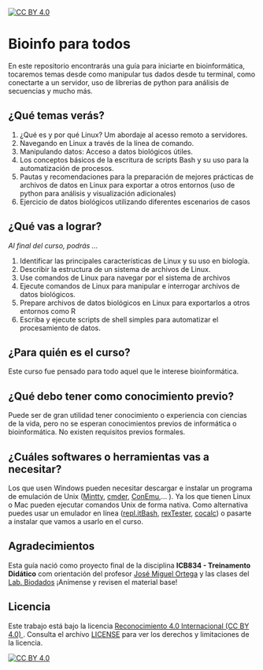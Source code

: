 [![CC BY 4.0][cc-by-shield]][cc-by]

# Bioinfo para todos

En este repositorio encontrarás una guía para iniciarte en bioinformática, tocaremos temas desde como manipular tus dados desde tu terminal, como conectarte a un servidor, uso de librerias de python para análisis de secuencias y mucho más.

## ¿Qué temas verás?
1. ¿Qué es y por qué Linux? Um abordaje al acesso remoto a servidores.
2. Navegando en Linux a través de la línea de comando.
3. Manipulando datos: Acceso a datos biológicos útiles.
4. Los conceptos básicos de la escritura de scripts Bash y su uso para la automatización de procesos.
5. Pautas y recomendaciones para la preparación de mejores prácticas de archivos de datos en Linux para exportar a otros entornos (uso de python para análisis y visualización adicionales)
6. Ejercicio de datos biológicos utilizando diferentes escenarios de casos

## ¿Qué vas a lograr?
*Al final del curso, podrás ...*

1. Identificar las principales características de Linux y su uso en biología.
2. Describir la estructura de un sistema de archivos de Linux.
3. Use comandos de Linux para navegar por el sistema de archivos
4. Ejecute comandos de Linux para manipular e interrogar archivos de datos biológicos.
5. Prepare archivos de datos biológicos en Linux para exportarlos a otros entornos como R
6. Escriba y ejecute scripts de shell simples para automatizar el procesamiento de datos.

## ¿Para quién es el curso?
Este curso fue pensado para todo aquel que le interese bioinformática.

## ¿Qué debo tener como conocimiento previo?
Puede ser de gran utilidad tener conocimiento o experiencia con ciencias de la vida, pero no se esperan conocimientos previos de informática o bioinformática. No existen requisitos previos formales.

## ¿Cuáles softwares o herramientas vas a necesitar?
Los que usen Windows pueden necesitar descargar e instalar un programa de emulación de Unix ([Mintty](https://github.com/mintty/mintty/releases), [cmder](https://github.com/cmderdev/cmder/releases), [ConEmu](https://conemu.github.io/en/Downloads.html),... ). Ya los que tienen Linux o Mac pueden ejecutar comandos Unix de forma nativa. Como alternativa puedes usar un emulador en línea ([repl.itBash](https://replit.com/languages/bash), [rexTester](https://rextester.com/l/bash_online_compiler), [cocalc](https://cocalc.com/doc/terminal.html)) o pasarte a instalar [<i class="fab fa-git"></i>](https://git-scm.com/downloads) que vamos a usarlo en el curso.

## Agradecimientos
Esta guía nació como proyecto final de la disciplina **ICB834 - Treinamento Didático** com orientación del profesor [José Miguel Ortega](mailto:biodados@gmail.com) y las clases del [Lab. Biodados](http://biodados.icb.ufmg.br/) ¡Anímense y revisen el material base!

## Licencia 

Este trabajo está bajo la licencia
[Reconocimiento 4.0 Internacional (CC BY 4.0) ][cc-by]. Consulta el archivo [LICENSE](LICENSE.md) para ver los derechos y limitaciones de la licencia.

[![CC BY 4.0][cc-by-image]][cc-by]

[cc-by]: http://creativecommons.org/licenses/by/4.0/
[cc-by-image]: https://i.creativecommons.org/l/by/4.0/88x31.png
[cc-by-shield]: https://img.shields.io/badge/License-CC%20BY%204.0-lightgrey.svg